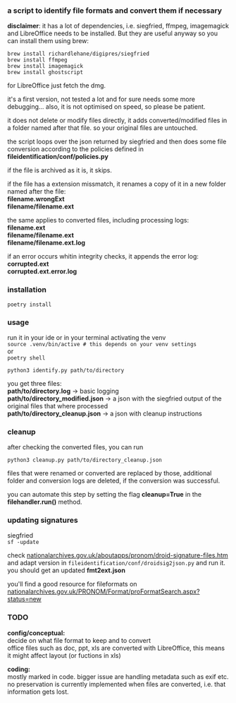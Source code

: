 ### a script to identify file formats and convert them if necessary

**disclaimer**: it has a lot of dependencies, i.e. siegfried, ffmpeg, imagemagick and LibreOffice needs to be installed.
But they are useful anyway so you can install them using brew:
```
brew install richardlehane/digipres/siegfried
brew install ffmpeg
brew install imagemagick
brew install ghostscript
```
for LibreOffice just fetch the dmg.<br>

it's a first version, not tested a lot and for sure needs some more debugging... also, it is not optimised on speed, so please be patient.

it does not delete or modify files directly, it adds converted/modified files in a folder named after that file. so your original files are untouched.

the script loops over the json returned by siegfried and then does some file conversion according to the policies defined
in **fileidentification/conf/policies.py**

if the file is archived as it is, it skips.

if the file has a extension missmatch, it renames a copy of it in a new folder named after the file:\
**filename.wrongExt<br>
filename/filename.ext**

the same applies to converted files, including processing logs:\
**filename.ext<br>
filename/filename.ext<br>
filename/filename.ext.log**

if an error occurs whitin integrity checks, it appends the error log:\
**corrupted.ext<br>
corrupted.ext.error.log**


### installation

```poetry install```

### usage

run it in your ide or in your terminal
activating the venv<br>
```source .venv/bin/active # this depends on your venv settings```
<br>or<br>
```poetry shell```
```
python3 identify.py path/to/directory
```

you get three files:<br>
**path/to/directory.log**  -> basic logging<br>
**path/to/directory_modified.json** -> a json with the siegfried output of the original files that where processed<br>
**path/to/directory_cleanup.json** -> a json with cleanup instructions

### cleanup

after checking the converted files, you can run<br>
```
python3 cleanup.py path/to/directory_cleanup.json
```
files that were renamed or converted are replaced by those, additional folder and conversion logs are deleted,
if the conversion was successful.

you can automate this step by setting the flag **cleanup=True** in the **filehandler.run()** method.


### updating signatures

siegfried<br>
```sf -update```

check [nationalarchives.gov.uk/aboutapps/pronom/droid-signature-files.htm](nationalarchives.gov.uk/aboutapps/pronom/droid-signature-files.htm)
and adapt version in ```fileidentification/conf/droidsig2json.py``` and run it. you should get an updated **fmt2ext.json**

you'll find a good resource for fileformats on<br>
[nationalarchives.gov.uk/PRONOM/Format/proFormatSearch.aspx?status=new](nationalarchives.gov.uk/PRONOM/Format/proFormatSearch.aspx?status=new)


### TODO

**config/conceptual:**\
decide on what file format to keep and to convert<br>
office files such as doc, ppt, xls are converted with LibreOffice, this means it might affect layout 
(or fuctions in xls)

**coding:**\
mostly marked in code. bigger issue are handling metadata such as exif etc. no preservation is currently implemented
when files are converted, i.e. that information gets lost.
